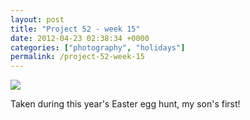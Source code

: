 ```yaml
---
layout: post
title: "Project 52 - week 15"
date: 2012-04-23 02:38:34 +0000
categories: ["photography", "holidays"]
permalink: /project-52-week-15
---
```




![](http://reluctanthacker.rollett.org/sites/default/files/styles/blog_full_width/public/easter_egg.jpg)

Taken during this year\'s Easter egg hunt, my son\'s first!




